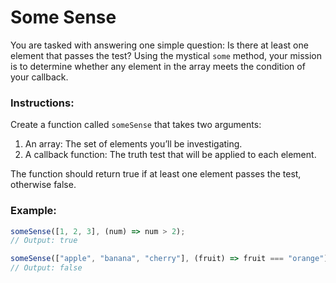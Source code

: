 # Some Sense

You are tasked with answering one simple question: Is there at least one element that passes the test? Using the mystical `some` method, your mission is to determine whether any element in the array meets the condition of your callback.

### Instructions:

Create a function called `someSense` that takes two arguments:

1. An array: The set of elements you’ll be investigating.
2. A callback function: The truth test that will be applied to each element.

The function should return true if at least one element passes the test, otherwise false.

### Example:

```js
someSense([1, 2, 3], (num) => num > 2);
// Output: true

someSense(["apple", "banana", "cherry"], (fruit) => fruit === "orange");
// Output: false
```
